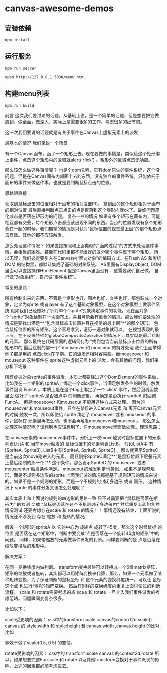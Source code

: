 # canvas-awesome-demos

## 安装依赖
```
npm install
```

## 运行服务
```
npm run server

open http://127.0.0.1:3030/menu.html
```

## 构建menu列表
```
npm run build
```


前言
这次我们要讨论的话题，从基础上说，是一个简单的话题，但是想要把它做周到，做全面，做深入，实际上是需要很多的工作，考虑很多的细节的。

这一次我们要说的话题就是有关于事件在Canvas上虚拟元素上的派发

最基本的情况
我们来说一个场景

有一个Canvas画布，画了一个矩形上去，现在要做的事情是，类似给这个矩形绑上事件，点击这个矩形内的区域就alert('click') 。矩形外的区域点击无响应。

那么该怎么做这件事情呢？
<canvas>也是个dom元素，它有dom原生的事件系统，这个没问题，但是在Canvas画布内部画上去的东西，没有独立的事件系统。只能依托于画布的事件来做这件事。也就是要判断鼠标点击的位置。

思路很直接：

获取到鼠标点击的位置相对于<canvas>画布的相对位置P0。
拿到画的这个矩形相对于画布的相对位置
最后直接判断点击点击的点是否落到这个矩形内就ok了。最终问题简化成点是否落在矩形内的问题。
复杂一些的情况
如果有多个矩形在画布内，可能相互都有交叠，每个矩形点击都应该出现不同的东西。当点的位置发现有多个矩形叠在一起的时候，我们期望的情况是只认为“鼠标位置的视觉最上层”的那个矩形点击有效。其他的都不应该触发。

怎么处理这种情况？
如果直接按照和上面类似的"面向过程"的方式来处理这件事情，会相当的困难。甚至在代码里都不能很好的区分哪个事件属于哪个矩形...
所以无疑，我们必定要引入在Canvas内“面向对象”的编码方式。在Flash AS 和传统DOM 的结构里，都默认集成了基础的对象系统。
AS里面有DisplayObject,
DOM里面可以直接操作HtmlElement
但是Canvas里面没有... 这需要我们自己做。
自己做“对象系统”，自己做“事件系统”。

常见的思路：

所有绘制出来的东西，不管是个矩形也好，图片也好，文字也好，都包装成一个对象，定义为sprite,或者layer
有了这个基础对象模型，在这个对象模型上做事件系统
假如我们已经做好了针对单个“sprite”对象绑定事件的功能。现在面对多个“sprite”对象绘制在一块画布上，并且可能会有重叠的情况，那么我们要处理的情况是要找出满足**“包含鼠标点击位置并且在视觉的最上层”**的那个矩形。
包含鼠标位置的所有矩形，这个容易拿到，遍历一遍对象就可以。
在视觉表现的最上层，在不设置特殊的globalCompositeOperation的情况下，其实就是最后绘制的元素。
那么最终在代码层面的逻辑简化为 “找到包含当前鼠标点击位置的所有矩形中的 最后绘制的那一个”
mouseover 和 mouseout的特殊处理
我们上面举得例子都是用的 点击click在举例。它的派发还相对容易些。而mouseover 和 mouseout 这种事件在 sprite这种虚拟元素上的 派发，会有其他的问题，我们来分析下场景：

所有虚拟对象sprite的事件派发，本质上都要经过<canvas>这个DomElement的事件来做，比如我在一个矩形的spriteA上绑定一个click事件，当满足触发条件的时候，触发事件回调 FuncA 。本质上是在<canvas>这个tag上绑定了一个'click' 事件，然后回调函数里面 做好了 spriteA 是否被点中 的判断逻辑， 再确定是否执行 spriteA 的回调 FuncA。
但是mouseover 和mouseout 不能用这种方式来处理。
因为<canvas>的 mouseover 和mouseout事件，只会在鼠标进入Canvas元素 和 离开Canvas元素的时候 触发一次，所以即使给 sprite 绑定了 mouseover 或者 mouseout 的事件，鼠标在<canvas> 元素里再怎么动，也不会再触发mouseover和mouseout。
那么怎么处理这种情况呢？该想到也应该想到了，在mousemove里面做处理...
理理思路：

在canvas元素的mousemove事件中，分析上一次move触发时鼠标位置下的元素列表ListA 和 当前move触发的 鼠标位置下的元素列表ListB。
假设ListA中 有 [SpriteA, SpriteB], ListB中有[SpriteA, SpriteB, SpriteC] 。那么就表示SpriteC是当前这次move刚进入的元素。
而且刚好SpriteC满足**“是鼠标位置下层叠元素上最后绘制的那一个”** 这个条件。那么表示SpriteC 的 mouseover 或者 mouseenter 触发条件满足。
mouseout 的触发判定也类似...
如果不是规整矩形，而是不规则多边形的sprite
上面我们说的情况都是基于规则矩形的情况来说的。如果不是一个规则的矩形，而是一个不规则的封闭多边形 或者 圆形。 这种情况下 sprite 的事件分发又该怎么处理呢？

其实本质上和上面说的规则的四边形的思路一致
只不过需要把 “鼠标是否落在矩形内” 的检测 变成 “鼠标是否落在这个不规则封闭多边形内”
然后重复上面的各种情况测试
还要考虑存在scale 和 rotate 的情况！！
事情还没有结束，上面所说的情况还不涉及到 存在 缩放 和 旋转的情况。

假设一个矩形的spriteA 以 它的中心为 旋转点 旋转了45度，那么这个时候鼠标 的位置 是否落在这个矩形中，判断中要变成“点是否落在一个旋转45度的矩形”中的问题。
同样，如果带缩放的元素做事件派发的判断。同样要判断的是 点是否落在 缩放变换后的矩形中。

解决方案：

在同一变换纬度内做判断。
transform变换最终可以转换成一个6维matrix矩阵，矩形的缩放或者旋转，其实都可以用矩阵变换来代替，那么，如果一个元素做了某种矩阵变换，为了保证判断的鼠标坐标 和 这个元素的变换纬度统一。可以让 鼠标这个点 也进行同样的矩阵变换。
然后在同样的变换纬度内重复上面讨论过的判断流程。
scale 和 rotate需要考虑的点
scale 和 rotate 一旦介入我们事件派发的考虑范畴。问题瞬间变复杂很多。

比如以下：

scale受影响的因素：
css中的transform:scale
canvas的context2d.scale()
canvas 的 style:width 和 style:height 和 canvas.width ,canvas.height 的比对.
比如

<canvas width="1000" height="600" style="width:500px; height:300px"></canvas>
等效于做了scale(0.5, 0.5) 的变换。

rotate受影响的因素：
css中的 transform:scale
canvas 的context2d.rotate
所以，如果想要完整Fix scale 和 rotate 以及其他transform变换对于事件派发的影响，上述的因素都必须考虑进去。

